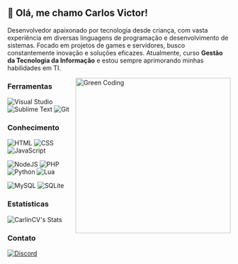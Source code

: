 ## 👋 Olá, me chamo Carlos Victor!
Desenvolvedor apaixonado por tecnologia desde criança, com vasta experiência em diversas linguagens de programação e desenvolvimento de sistemas. Focado em projetos de games e servidores, busco constantemente inovação e soluções eficazes. Atualmente, curso **Gestão da Tecnologia da Informação** e estou sempre aprimorando minhas habilidades em TI.

<img alt="Green Coding" src="https://i.imgur.com/pruOXJO.png" align="right" width="350px"/>

### Ferramentas
![Visual Studio](https://img.shields.io/badge/Visual_Studio-32CD32?style=flat&logo=educative&logoColor=white)
![Sublime Text](https://img.shields.io/badge/Sublime_Text-32CD32?style=flat&logo=sublime-text&logoColor=white)
![Git](https://img.shields.io/badge/Git-32CD32?style=flat&logo=git&logoColor=white)

### Conhecimento
![HTML](https://img.shields.io/badge/HTML5-32CD32?style=flat&logo=html5&logoColor=white)
![CSS](https://img.shields.io/badge/CSS3-32CD32?style=flat&logo=css3&logoColor=white)
![JavaScript](https://img.shields.io/badge/JavaScript-32CD32?style=flat&logo=javascript&logoColor=white)

![NodeJS](https://img.shields.io/badge/Node.js-32CD32?style=flat&logo=node.js&logoColor=white)
![PHP](https://img.shields.io/badge/PHP-32CD32?style=flat&logo=php&logoColor=white)
![Python](https://img.shields.io/badge/Python-32CD32?style=flat&logo=python&logoColor=white)
![Lua](https://img.shields.io/badge/Lua-32CD32?style=flat&logo=lua&logoColor=white)

![MySQL](https://img.shields.io/badge/MySQL-32CD32?style=flat&logo=mysql&logoColor=white)
![SQLite](https://img.shields.io/badge/SQLite-32CD32?style=flat&logo=sqlite&logoColor=white)

### Estatísticas
![CarlinCV's Stats](https://github-readme-stats.vercel.app/api?username=CarlinCV&show_icons=true&theme=synthwave&bg_color=32CD32&text_color=ffffff&icon_color=167E3D&include_all_commits=true&count_private=true)

### Contato
[![Discord](https://img.shields.io/badge/Discord-32CD32?style=flat&logo=discord&logoColor=white)](https://discord.com/users/945080789530468372)
